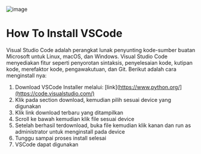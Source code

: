 ![image](https://github.com/auliannnn/pertemuan1-basis-data/assets/148309096/62d516b1-4968-49eb-a483-ac56a2ead753)

# __How To Install VSCode__

Visual Studio Code adalah perangkat lunak penyunting kode-sumber buatan Microsoft untuk Linux, macOS, dan Windows. Visual Studio Code menyediakan fitur seperti penyorotan sintaksis, penyelesaian kode, kutipan kode, merefaktor kode, pengawakutuan, dan Git. Berikut adalah cara menginstall nya:

1. Download VSCode Installer melalui: [link](https://www.python.org/](https://code.visualstudio.com/)
2. Klik pada section download, kemudian pilih sesuai device yang digunakan
3. Klik link download terbaru yang ditampilkan
4. Scroll ke bawah kemudian klik file sesuai device
5. Setelah berhasil terdownload, buka file kemudian klik kanan dan run as administrator untuk menginstall pada device
6. Tunggu sampai proses install selesai
7. VSCode dapat digunakan

